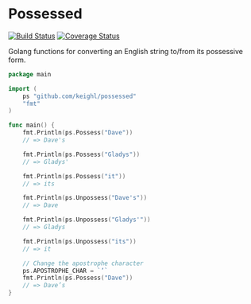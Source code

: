 # Possessed

[![Build Status](https://travis-ci.org/keighl/possessed.png?branch=master)](https://travis-ci.org/keighl/possessed) [![Coverage Status](https://coveralls.io/repos/keighl/possessed/badge.svg)](https://coveralls.io/r/keighl/possessed)

Golang functions for converting an English string to/from its possessive form.

```go
package main

import (
    ps "github.com/keighl/possessed"
    "fmt"
)

func main() {
    fmt.Println(ps.Possess("Dave"))
    // => Dave's

    fmt.Println(ps.Possess("Gladys"))
    // => Gladys'

    fmt.Println(ps.Possess("it"))
    // => its

    fmt.Println(ps.Unpossess("Dave's"))
    // => Dave

    fmt.Println(ps.Unpossess("Gladys'"))
    // => Gladys

    fmt.Println(ps.Unpossess("its"))
    // => it

    // Change the apostrophe character
    ps.APOSTROPHE_CHAR = `’`
    fmt.Println(ps.Possess("Dave"))
    // => Dave’s
}
```
